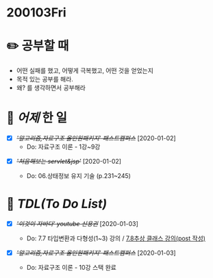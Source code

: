 # 200103Fri

# :pencil2: 공부할 때

- 어떤 실패를 했고, 어떻게 극복했고, 어떤 것을 얻었는지
- 목적 있는 공부를 해라.
- 왜? 를 생각하면서 공부해라

<!-- # 🌞 오늘의 _명언_ -->

# 📅 _어제_ 한 일

- [x] ~~_'알고리즘,자료구조 올인원패키지' 패스트캠퍼스_~~ [2020-01-02]
  - Do: 자료구조 이론 - 1강~9강

* [x] ~~_*'처음해보는 servlet&jsp'*_~~ [2020-01-02]

  - Do: 06.상태정보 유지 기술 (p.231~245)

# :memo: _TDL(To Do List)_

<!-- ❌🔺❎🔼 -->

<!-- **G**:Goal(목표)<br> -->
<!-- **D**:Do(했음) -->

- [x] ~~_'이것이 자바다' youtube 신용권_~~ [2020-01-03]

  - Do: 7.7 타입변환과 다형성(1~3) 강의 / [7.8추상 클래스 강의(post 작성)](https://github.com/DevLimK1/TIL/blob/master/JAVA/%EC%9D%B4%EA%B2%83%EC%9D%B4%20%EC%9E%90%EB%B0%94%EB%8B%A4/ch7.%EC%83%81%EC%86%8D.md)

- [x] ~~_'알고리즘,자료구조 올인원패키지' 패스트캠퍼스_~~ [2020-01-03]
  - Do: 자료구조 이론 - 10강 스택 완료

<!-- # 📚 _TIL(Today I Learned)_ -->

<!-- # 📖 _독서_ 마라톤 -->

<!-- # 💪 개발자라면 _운동_ 은 필수! -->

<!-- - [x] ~~_헬스472일차 in 메모리피트니스 am.07:15~09:30_~~ [2019-12-27] -->

<!-- # :newspaper: 오늘 읽은 _it 개발, 기술 관련 기사, 블로그_ -->

<!-- # :disappointed: 오늘 _아쉬웠던 점_.. -->

<!-- # 📅 _내일_ 할 일 -->

  <!-- # 🛌 오늘 하루 _마무리_ 하며.. -->
